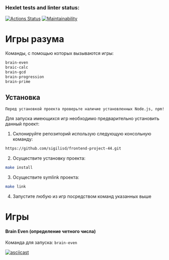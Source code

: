 ### Hexlet tests and linter status:
[![Actions Status](https://github.com/sigilisd/frontend-project-44/actions/workflows/hexlet-check.yml/badge.svg)](https://github.com/sigilisd/frontend-project-44/actions)
[![Maintainability](https://api.codeclimate.com/v1/badges/418e8fc5cd622487d206/maintainability)](https://codeclimate.com/github/sigilisd/frontend-project-44/maintainability)

# Игры разума

Команды, с помощью которых вызываются игры:

```bash
brain-even
braic-calc
brain-gcd
brain-progression
brain-prime
```

## Установка

```
Перед установкой проекта проверьте наличие установленных Node.js, npm!
```

Для запуска имеющихся игр необходимо предварительно установить данный проект:

1. Склонируйте репозиторий использую следующую консольную команду:

```bash
https://github.com/sigilisd/frontend-project-44.git
```

2. Осуществите установку проекта:

```bash
make install
```

3. Осуществите symlink проекта:

```bash
make link
```

4. Запустите любую из игр посредством команд указанных выше

# Игры

#### Brain Even (определение четного числа)

Команда для запуска: `brain-even`

[![asciicast](https://asciinema.org/a/9yGhJvHZsZ0MOqfxxhrVk0tpA.svg)](https://asciinema.org/a/9yGhJvHZsZ0MOqfxxhrVk0tpA)
